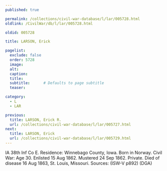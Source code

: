 ```yaml
---
published: true

permalink: /collections/civil-war-database/l/lar/005728.html
oldlink: /CivilWar/db/l/lar/005728.html

oldid: 005728

title: LARSON, Erick

pagelist:
  exclude: false
  order: 5728
  image: 
  alt:
  caption:
  title:
  subtitle:      # Defaults to page subtitle
  teaser:

category: 
  - L 
  - LAR

previous:
  title: LARSON, Erick R.
  url: /collections/civil-war-database/l/lar/005727.html  
next:
  title: LARSON, Erick
  url: /collections/civil-war-database/l/lar/005729.html   
---
```

IA 38th Inf Co E. Residence: Winnebago County, Iowa. Born in Norway. Civil War: Age 30. Enlisted 15 Aug 1862. Mustered 24 Sep 1862. Private. Died of disease 16 Aug 1863, St. Louis, Missouri. Sources: (ISW-V p892) (DGA)